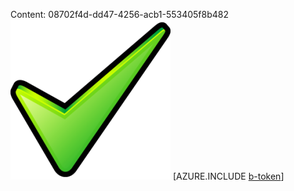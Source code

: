 Content: 08702f4d-dd47-4256-acb1-553405f8b482![image](02d2d9da-05c1-4059-b826-f0fd845e337e.png)
[AZURE.INCLUDE [b-token](50e603b0-9603-4d88-97d8-80855817c68b.md)]
